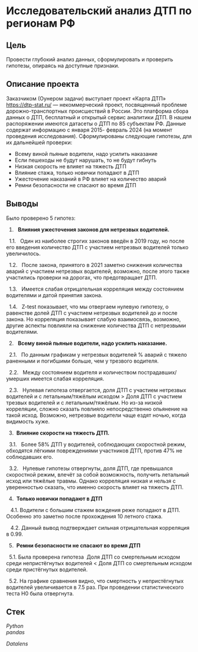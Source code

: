 # Исследовательский анализ ДТП по регионам РФ


## Цель
Провести глубокий анализ данных, сформулировать и проверить гипотезы, опираясь на доступные признаки.

## Описание проекта
Заказчиком (Оунером задачи) выступает проект «Карта ДТП» https://dtp-stat.ru/ — некоммерческий проект, посвященный проблеме дорожно-транспортных происшествий в России. Это платформа сбора данных о ДТП, бесплатный и открытый сервис аналитики ДТП.
В нашем распоряжении имеются датасеты о ДТП по 85 субъектам РФ. Данные содержат информацию с января 2015- февраль 2024 (на момент проведения исследования).
Сформулированы следующие гипотезы, для их дальнейшей проверки:

* Всему виной пьяные водители, надо усилить наказание
* Если пешеходы не будут нарушать, то не будут гибнуть
* Низкая скорость не влияет на тяжесть ДТП
* Влияние стажа, только новички попадают в ДТП
* Ужесточение наказаний в РФ влияет на количество аварий
* Ремни безопасности не спасают во время ДТП

## Выводы
Было проверено 5 гипотез:
 
 1.   **Влияния ужесточения законов для нетрезвых водителей.**
 
   1.1.   Один из наиболее строгих законов введён в 2019 году, но после его введения количество ДТП с участием нетрезвых водителей только увеличилось.
 
   1.2.   После закона, принятого в 2021 заметно снижения количества аварий с участием нетрезвых водителей, возможно, после этого также участились проверки на дорогах, что предотвращает ДТП.
 
   1.3.   Имеется слабая отрицательная корреляция между состоянием водителями и датой принятия закона.
 
   1.4.   Z-test показывает, что мы отвергаем нулевую гипотезу, о равенстве долей ДТП с участием нетрезвых водителей до и после закона. Но корреляция показывает слабую взаимосвязь, возможно, другие аспекты повлияли на снижение количества ДТП с нетрезвыми водителями.
 
 2.   **Всему виной пьяные водители, надо усилить наказание.**
 
   2.1.   По данным графикам у нетрезвых водителей % аварий с тяжело раненными и погибшими больше, чем у трезвого водителя.
 
   2.2.   Между состоянием водителя и количеством пострадавших/умерших имеется слабая корреляция.
 
   2.3.   Нулевая гипотеза отвергается, доля ДТП с участием нетрезвых водителей и с летальным/тяжёлым исходом > Доля ДТП с участием трезвых водителей и с летальным/тяжёлым. Но из-за низкой корреляции, сложно сказать повлияло непосредственно опьянение на такой исход. Возможно, нетрезвые водители чаще ездят ночью, когда видимость хуже.
   
 3.  **Влияние скорости на тяжесть ДТП.**  
 
   3.1.   Более 58% ДТП у водителей, соблюдающих скоростной режим, обходятся лёгкими повреждениями участников ДТП, против 47% не соблюдавших его.
 
   3.2.   Нулевые гипотезы отвергнуты, доля ДТП, где превышался скоростной режим, влечёт за собой возможность, получить летальный исход или тяжёлые травмы. Однако корреляция низкая и нельзя с уверенностью сказать, что именно скорость влияет на тяжесть ДТП.
 
 4.  **Только новички попадают в ДТП**
 
    4.1. Водители с большим стажем вождения реже попадают в ДТП. Особенно это заметно после прохождения 10 летного стажа.
 
    4.2. Данный вывод подтверждает сильная отрицательная корреляция в 0.99.
 
 5.  **Ремни безопасности не спасают во время ДТП**   
 
   5.1. Была проверена гипотеза  Доля ДТП со смертельным исходом среди непристёгнутых водителей < Доля ДТП со смертельным исходом среди пристёгнутых водителей.
 
   5.2. На графике сравнения видно, что смертность у непристёгнутых водителей увеличивается в 7.5 раз. При проведении статистического теста Н0 была отвергнута.

## Стек
*Python*  
*pandas*

*Datalens*
